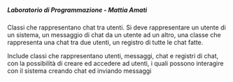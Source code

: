 ##### Laboratorio di Programmazione - Mattia Amati

Classi che rappresentano chat tra utenti. Si deve rappresentare un utente di un sistema,
un messaggio di chat da un utente ad un altro, una classe che rappresenta una chat tra due utenti,
un registro di tutte le chat fatte.

Include classi che rappresentano utenti, messaggi, chat e registri di chat, con la possibilità
di creare ed accedere ad utenti, i quali possono interagire con il sistema creando chat ed inviando messaggi
